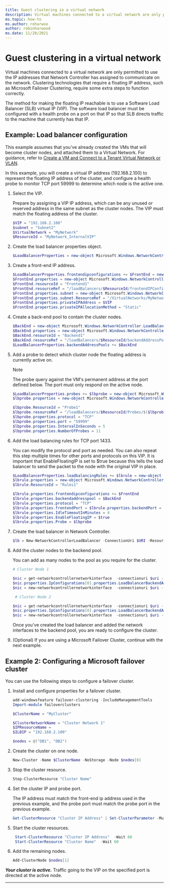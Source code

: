 ```yaml
---
title: Guest clustering in a virtual network
description: Virtual machines connected to a virtual network are only permitted to use the IP addresses that Network Controller has assigned to communicate on the network.  Clustering technologies that require a floating IP address, such as Microsoft Failover Clustering, require some extra steps to function correctly.
ms.topic: how-to
ms.author: roharwoo
author: robinharwood
ms.date: 11/20/2021
---
```


# Guest clustering in a virtual network

Virtual machines connected to a virtual network are only permitted to use the IP addresses that Network Controller has assigned to communicate on the network. Clustering technologies that require a floating IP address, such as Microsoft Failover Clustering, require some extra steps to function correctly.

The method for making the floating IP reachable is to use a Software Load Balancer \(SLB\) virtual IP \(VIP\).  The software load balancer must be configured with a health probe on a port on that IP so that SLB directs traffic to the machine that currently has that IP.


## Example: Load balancer configuration

This example assumes that you've already created the VMs that will become cluster nodes, and attached them to a Virtual Network. For guidance, refer to [Create a VM and Connect to a Tenant Virtual Network or VLAN](./create-a-tenant-vm.md).

In this example, you will create a virtual IP address (192.168.2.100) to represent the floating IP address of the cluster, and configure a health probe to monitor TCP port 59999 to determine which node is the active one.

1. Select the VIP.<p>Prepare by assigning a VIP IP address, which can be any unused or reserved address in the same subnet as the cluster nodes.  The VIP must match the floating address of the cluster.

   ```PowerShell
   $VIP = "192.168.2.100"
   $subnet = "Subnet2"
   $VirtualNetwork = "MyNetwork"
   $ResourceId = "MyNetwork_InternalVIP"
   ```

2. Create the load balancer properties object.

   ```PowerShell
   $LoadBalancerProperties = new-object Microsoft.Windows.NetworkController.LoadBalancerProperties
   ```

3. Create a front\-end IP address.

   ```PowerShell
   $LoadBalancerProperties.frontendipconfigurations += $FrontEnd = new-object Microsoft.Windows.NetworkController.LoadBalancerFrontendIpConfiguration
   $FrontEnd.properties = new-object Microsoft.Windows.NetworkController.LoadBalancerFrontendIpConfigurationProperties
   $FrontEnd.resourceId = "Frontend1"
   $FrontEnd.resourceRef = "/loadBalancers/$ResourceId/frontendIPConfigurations/$($FrontEnd.resourceId)"
   $FrontEnd.properties.subnet = new-object Microsoft.Windows.NetworkController.Subnet
   $FrontEnd.properties.subnet.ResourceRef = "/VirtualNetworks/MyNetwork/Subnets/Subnet2"
   $FrontEnd.properties.privateIPAddress = $VIP
   $FrontEnd.properties.privateIPAllocationMethod = "Static"
   ```

4. Create a back\-end pool to contain the cluster nodes.

   ```PowerShell
   $BackEnd = new-object Microsoft.Windows.NetworkController.LoadBalancerBackendAddressPool
   $BackEnd.properties = new-object Microsoft.Windows.NetworkController.LoadBalancerBackendAddressPoolProperties
   $BackEnd.resourceId = "Backend1"
   $BackEnd.resourceRef = "/loadBalancers/$ResourceId/backendAddressPools/$($BackEnd.resourceId)"
   $LoadBalancerProperties.backendAddressPools += $BackEnd
   ```

5. Add a probe to detect which cluster node the floating address is currently active on.

   >[!NOTE]
   >The probe query against the VM's permanent address at the port defined below.  The port must only respond on the active node.

   ```PowerShell
   $LoadBalancerProperties.probes += $lbprobe = new-object Microsoft.Windows.NetworkController.LoadBalancerProbe
   $lbprobe.properties = new-object Microsoft.Windows.NetworkController.LoadBalancerProbeProperties

   $lbprobe.ResourceId = "Probe1"
   $lbprobe.resourceRef = "/loadBalancers/$ResourceId/Probes/$($lbprobe.resourceId)"
   $lbprobe.properties.protocol = "TCP"
   $lbprobe.properties.port = "59999"
   $lbprobe.properties.IntervalInSeconds = 5
   $lbprobe.properties.NumberOfProbes = 11
   ```

6. Add the load balancing rules for TCP port 1433.<p>You can modify the protocol and port as needed.  You can also repeat this step multiple times for other ports and protocols on this VIP. It is important that EnableFloatingIP is set to $true because this tells the load balancer to send the packet to the node with the original VIP in place.

   ```PowerShell
   $LoadBalancerProperties.loadbalancingRules += $lbrule = new-object Microsoft.Windows.NetworkController.LoadBalancingRule
   $lbrule.properties = new-object Microsoft.Windows.NetworkController.LoadBalancingRuleProperties
   $lbrule.ResourceId = "Rules1"

   $lbrule.properties.frontendipconfigurations += $FrontEnd
   $lbrule.properties.backendaddresspool = $BackEnd
   $lbrule.properties.protocol = "TCP"
   $lbrule.properties.frontendPort = $lbrule.properties.backendPort = 1433
   $lbrule.properties.IdleTimeoutInMinutes = 4
   $lbrule.properties.EnableFloatingIP = $true
   $lbrule.properties.Probe = $lbprobe
   ```

7. Create the load balancer in Network Controller.

   ```PowerShell
   $lb = New-NetworkControllerLoadBalancer -ConnectionUri $URI -ResourceId $ResourceId -Properties $LoadBalancerProperties -Force
   ```

8. Add the cluster nodes to the backend pool.<p>You can add as many nodes to the pool as you require for the cluster.

   ```PowerShell
   # Cluster Node 1

   $nic = get-networkcontrollernetworkinterface  -connectionuri $uri -resourceid "ClusterNode1_Network-Adapter"
   $nic.properties.IpConfigurations[0].properties.LoadBalancerBackendAddressPools += $lb.properties.backendaddresspools[0]
   $nic = new-networkcontrollernetworkinterface  -connectionuri $uri -resourceid $nic.resourceid -properties $nic.properties -force

    # Cluster Node 2

   $nic = get-networkcontrollernetworkinterface  -connectionuri $uri -resourceid "ClusterNode2_Network-Adapter"
   $nic.properties.IpConfigurations[0].properties.LoadBalancerBackendAddressPools += $lb.properties.backendaddresspools[0]
   $nic = new-networkcontrollernetworkinterface  -connectionuri $uri -resourceid $nic.resourceid -properties $nic.properties -force
   ```

   Once you've created the load balancer and added the network interfaces to the backend pool, you are ready to configure the cluster.

9. (Optional) If you are using a Microsoft Failover Cluster, continue with the next example.

## Example 2: Configuring a Microsoft failover cluster

You can use the following steps to configure a failover cluster.

1. Install and configure properties for a failover cluster.

   ```PowerShell
   add-windowsfeature failover-clustering -IncludeManagementTools
   Import-module failoverclusters

   $ClusterName = "MyCluster"

   $ClusterNetworkName = "Cluster Network 1"
   $IPResourceName =
   $ILBIP = "192.168.2.100"

   $nodes = @("DB1", "DB2")
   ```

2. Create the cluster on one node.

   ```PowerShell
   New-Cluster -Name $ClusterName -NoStorage -Node $nodes[0]
   ```

3. Stop the cluster resource.

   ```PowerShell
   Stop-ClusterResource "Cluster Name" 
   ```

4. Set the cluster IP and probe port.<p>The IP address must match the front-end ip address used in the previous example, and the probe port must match the probe port in the previous example.

   ```PowerShell
   Get-ClusterResource "Cluster IP Address" | Set-ClusterParameter -Multiple @{"Address"="$ILBIP";"ProbePort"="59999";"SubnetMask"="255.255.255.255";"Network"="$ClusterNetworkName";"EnableDhcp"=0}
   ```

5. Start the cluster resources.

   ```PowerShell
    Start-ClusterResource "Cluster IP Address"  -Wait 60 
    Start-ClusterResource "Cluster Name"  -Wait 60 
   ```

6. Add the remaining nodes.

   ```PowerShell
   Add-ClusterNode $nodes[1]
   ```

_**Your cluster is active.**_ Traffic going to the VIP on the specified port is directed at the active node.

---
